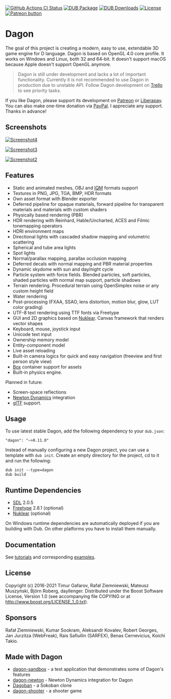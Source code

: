[![GitHub Actions CI Status](https://github.com/gecko0307/dagon/workflows/CI/badge.svg)](https://github.com/gecko0307/dagon/actions?query=workflow%3ACI)
[![DUB Package](https://img.shields.io/dub/v/dagon.svg)](https://code.dlang.org/packages/dagon)
[![DUB Downloads](https://img.shields.io/dub/dt/dagon.svg)](https://code.dlang.org/packages/dagon)
[![License](http://img.shields.io/badge/license-boost-blue.svg)](http://www.boost.org/LICENSE_1_0.txt)
[![Patreon button](https://img.shields.io/badge/patreon-donate-yellow.svg)](http://patreon.com/gecko0307 "Become a Patron!")

Dagon
=====
The goal of this project is creating a modern, easy to use, extendable 3D game engine for D language. Dagon is based on OpenGL 4.0 core profile. It works on Windows and Linux, both 32 and 64-bit. It doesn't support macOS because Apple doesn't support OpenGL anymore.

> Dagon is still under development and lacks a lot of important functionality. Currently it is not recommended to use Dagon in production due to unstable API. Follow Dagon development on [Trello](https://trello.com/b/4sDgRjZI/dagon-0110) to see priority tasks. 

If you like Dagon, please support its development on [Patreon](https://www.patreon.com/gecko0307) or [Liberapay](https://liberapay.com/gecko0307). You can also make one-time donation via [PayPal](https://www.paypal.me/tgafarov). I appreciate any support. Thanks in advance!

Screenshots
-----------
[![Screenshot4](https://gamedev.timurgafarov.ru/wp-content/uploads/2021/05/sponza6.jpg)](https://gamedev.timurgafarov.ru/wp-content/uploads/2021/05/sponza6.jpg)

[![Screenshot3](https://gamedev.timurgafarov.ru/wp-content/uploads/2020/10/eevee_vs_dagon.jpg)](https://gamedev.timurgafarov.ru/wp-content/uploads/2020/10/eevee_vs_dagon.jpg)

[![Screenshot2](https://gamedev.timurgafarov.ru/wp-content/uploads/2020/01/cerberus.jpg)](https://gamedev.timurgafarov.ru/wp-content/uploads/2020/01/cerberus.jpg)

Features
--------
* Static and animated meshes, OBJ and [IQM](https://github.com/lsalzman/iqm) formats support
* Textures in PNG, JPG, TGA, BMP, HDR formats
* Own asset format with Blender exporter
* Deferred pipeline for opaque materials, forward pipeline for transparent materials and materials with custom shaders
* Physically based rendering (PBR)
* HDR rendering with Reinhard, Hable/Uncharted, ACES and Filmic tonemapping operators
* HDRI environment maps
* Directional lights with cascaded shadow mapping and volumetric scattering
* Spherical and tube area lights
* Spot lights
* Normal/parallax mapping, parallax occlusion mapping
* Deferred decals with normal mapping and PBR material properties
* Dynamic skydome with sun and day/night cycle
* Particle system with force fields. Blended particles, soft particles, shaded particles with normal map support, particle shadows
* Terrain rendering. Procedural terrain using OpenSimplex noise or any custom height field
* Water rendering
* Post-processing (FXAA, SSAO, lens distortion, motion blur, glow, LUT color grading)
* UTF-8 text rendering using TTF fonts via Freetype
* GUI and 2D graphics based on [Nuklear](https://github.com/Immediate-Mode-UI/Nuklear). Canvas framework that renders vector shapes
* Keyboard, mouse, joystick input
* Unicode text input
* Ownership memory model
* Entity-component model
* Live asset reloading
* Built-in camera logics for quick and easy navigation (freeview and first person style view)
* [Box](https://github.com/gecko0307/box) container support for assets
* Built-in physics engine.

Planned in future:
* Screen-space reflections
* [Newton Dynamics](http://newtondynamics.com) integration
* [glTF](https://en.wikipedia.org/wiki/GlTF) support.

Usage
-----
To use latest stable Dagon, add the following dependency to your `dub.json`:
```
"dagon": "~>0.11.0"
```
Instead of manually configuring a new Dagon project, you can use a template with `dub init`. Create an empty directory for the project, cd to it and run the following:
```
dub init --type=dagon
dub build
```

Runtime Dependencies
--------------------
* [SDL](https://www.libsdl.org) 2.0.5
* [Freetype](https://www.freetype.org) 2.8.1 (optional)
* [Nuklear](https://github.com/Immediate-Mode-UI/Nuklear) (optional)

On Windows runtime dependencies are automatically deployed if you are building with Dub. On other platforms you have to install them manually. 

Documentation
-------------
See [tutorials](https://github.com/gecko0307/dagon/wiki/Tutorials) and corresponding [examples](https://github.com/gecko0307/dagon-tutorials).

License
-------
Copyright (c) 2016-2021 Timur Gafarov, Rafał Ziemniewski, Mateusz Muszyński, Björn Roberg, dayllenger. Distributed under the Boost Software License, Version 1.0 (see accompanying file COPYING or at http://www.boost.org/LICENSE_1_0.txt).

Sponsors
--------
Rafał Ziemniewski, Kumar Sookram, Aleksandr Kovalev, Robert Georges, Jan Jurzitza (WebFreak), Rais Safiullin (SARFEX), Benas Cernevicius, Koichi Takio.

Made with Dagon
---------------
* [dagon-sandbox](https://github.com/gecko0307/dagon-sandbox) - a test application that demonstrates some of Dagon's features
* [dagon-newton](https://github.com/gecko0307/dagon-newton) - Newton Dynamics integration for Dagon
* [Dagoban](https://github.com/Timu5/dagoban) - a Sokoban clone
* [dagon-shooter](https://github.com/aferust/dagon-shooter) - a shooter game
